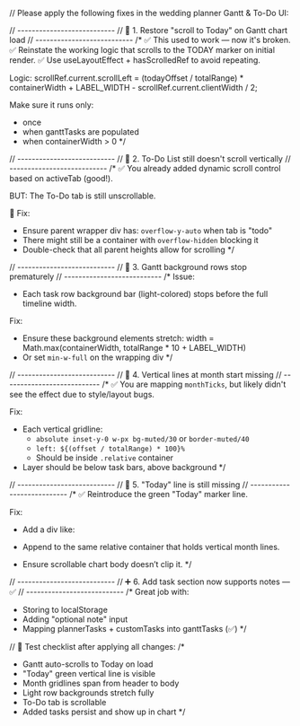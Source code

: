 // Please apply the following fixes in the wedding planner Gantt & To-Do UI:

// ---------------------------
// 🔁 1. Restore "scroll to Today" on Gantt chart load
// ---------------------------
/*
✅ This used to work — now it's broken.
✅ Reinstate the working logic that scrolls to the TODAY marker on initial render.
✅ Use useLayoutEffect + hasScrolledRef to avoid repeating.

Logic:
  scrollRef.current.scrollLeft =
    (todayOffset / totalRange) * containerWidth +
    LABEL_WIDTH - scrollRef.current.clientWidth / 2;

Make sure it runs only:
- once
- when ganttTasks are populated
- when containerWidth > 0
*/

// ---------------------------
// 🧾 2. To-Do List still doesn't scroll vertically
// ---------------------------
/*
✅ You already added dynamic scroll control based on activeTab (good!).

BUT: The To-Do tab is still unscrollable.

🔧 Fix:
- Ensure parent wrapper div has: `overflow-y-auto` when tab is "todo"
- There might still be a container with `overflow-hidden` blocking it
- Double-check that all parent heights allow for scrolling
*/

// ---------------------------
// 🎨 3. Gantt background rows stop prematurely
// ---------------------------
/*
Issue:
- Each task row background bar (light-colored) stops before the full timeline width.

Fix:
- Ensure these background elements stretch:
  width = Math.max(containerWidth, totalRange * 10 + LABEL_WIDTH)
- Or set `min-w-full` on the wrapping div
*/

// ---------------------------
// 📅 4. Vertical lines at month start missing
// ---------------------------
/*
✅ You are mapping `monthTicks`, but likely didn't see the effect due to style/layout bugs.

Fix:
- Each vertical gridline:
  - `absolute inset-y-0 w-px bg-muted/30` or `border-muted/40`
  - `left: ${(offset / totalRange) * 100}%`
  - Should be inside `.relative` container
- Layer should be below task bars, above background
*/

// ---------------------------
// 📍 5. "Today" line is still missing
// ---------------------------
/*
✅ Reintroduce the green "Today" marker line.

Fix:
- Add a div like:

  <div className="absolute inset-y-0 w-px bg-green-600 z-20"
       style={{ left: `${(todayOffset / totalRange) * 100}%` }} />

- Append to the same relative container that holds vertical month lines.
- Ensure scrollable chart body doesn’t clip it.
*/

// ---------------------------
// ➕ 6. Add task section now supports notes — ✅
// ---------------------------
/*
Great job with:
- Storing to localStorage
- Adding "optional note" input
- Mapping plannerTasks + customTasks into ganttTasks (✅)
*/

// 🧪 Test checklist after applying all changes:
/*
- Gantt auto-scrolls to Today on load
- "Today" green vertical line is visible
- Month gridlines span from header to body
- Light row backgrounds stretch fully
- To-Do tab is scrollable
- Added tasks persist and show up in chart
*/

